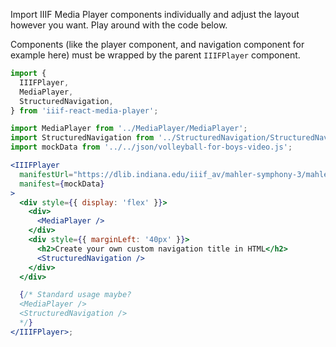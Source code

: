 Import IIIF Media Player components individually and adjust the layout however you want. Play around with the code below.

Components (like the player component, and navigation component for example here) must be wrapped by the parent `IIIFPlayer` component.

```js static
import {
  IIIFPlayer,
  MediaPlayer,
  StructuredNavigation,
} from 'iiif-react-media-player';
```

```jsx padded
import MediaPlayer from '../MediaPlayer/MediaPlayer';
import StructuredNavigation from '../StructuredNavigation/StructuredNavigation';
import mockData from '../../json/volleyball-for-boys-video.js';

<IIIFPlayer
  manifestUrl="https://dlib.indiana.edu/iiif_av/mahler-symphony-3/mahler-symphony-3.json"
  manifest={mockData}
>
  <div style={{ display: 'flex' }}>
    <div>
      <MediaPlayer />
    </div>
    <div style={{ marginLeft: '40px' }}>
      <h2>Create your own custom navigation title in HTML</h2>
      <StructuredNavigation />
    </div>
  </div>

  {/* Standard usage maybe?
  <MediaPlayer />
  <StructuredNavigation />
  */}
</IIIFPlayer>;
```

